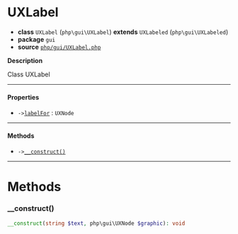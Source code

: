 # UXLabel

- **class** `UXLabel` (`php\gui\UXLabel`) **extends** `UXLabeled` (`php\gui\UXLabeled`)
- **package** `gui`
- **source** [`php/gui/UXLabel.php`](./src/main/resources/JPHP-INF/sdk/php/gui/UXLabel.php)

**Description**

Class UXLabel

---

#### Properties

- `->`[`labelFor`](#prop-labelfor) : `UXNode`

---

#### Methods

- `->`[`__construct()`](#method-__construct)

---
# Methods

<a name="method-__construct"></a>

### __construct()
```php
__construct(string $text, php\gui\UXNode $graphic): void
```